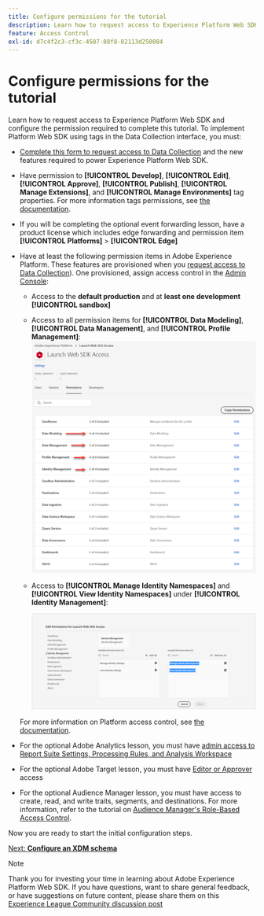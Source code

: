 ```yaml
---
title: Configure permissions for the tutorial
description: Learn how to request access to Experience Platform Web SDK and configure the permission required to complete the Implement Adobe Experience Cloud with Web SDK tutorial.
feature: Access Control
exl-id: d7c4f2c3-cf3c-4587-88f8-82113d250084
---
```

# Configure permissions for the tutorial

Learn how to request access to Experience Platform Web SDK and configure the permission required to complete this tutorial. To implement Platform Web SDK using tags in the Data Collection interface, you must:

* [Complete this form to request access to Data Collection](http://adobe.ly/websdkaccess) and the new features required to power Experience Platform Web SDK.
* Have permission to **[!UICONTROL Develop]**, **[!UICONTROL Edit]**, **[!UICONTROL Approve]**, **[!UICONTROL Publish]**, **[!UICONTROL Manage Extensions]**, and **[!UICONTROL Manage Environments]** tag properties. For more information tags permissions, see [the documentation](https://experienceleague.adobe.com/docs/experience-platform/tags/admin/user-permissions.html).
* If you will be completing the optional event forwarding lesson, have a product license which includes edge forwarding and permission item **[!UICONTROL Platforms]** > **[!UICONTROL Edge]**

* Have at least the following permission items in Adobe Experience Platform. These features are provisioned when you [request access to Data Collection](http://adobe.ly/websdkaccess)). One provisioned, assign access control in the [Admin Console](https://adminconsole.adobe.com):

  * Access to the **default production** and at **least one development** **[!UICONTROL sandbox]**
  * Access to all permission items for **[!UICONTROL Data Modeling]**, **[!UICONTROL Data Management]**, and **[!UICONTROL Profile Management]**:
   ![Platform access permissions ](assets/access-platform-user-groups.png)
  * Access to **[!UICONTROL Manage Identity Namespaces]** and **[!UICONTROL View Identity Namespaces]** under **[!UICONTROL Identity Management]**:
  
    ![Platform Identity Management permissions ](assets/access-identity-management.png)

   For more information on Platform access control, see [the documentation](https://experienceleague.adobe.com/docs/experience-platform/access-control/home.html).  

* For the optional Adobe Analytics lesson, you must have [admin access to Report Suite Settings, Processing Rules, and Analysis Workspace](https://experienceleague.adobe.com/docs/analytics/admin/admin-console/home.html)
* For the optional Adobe Target lesson, you must have [Editor or Approver](https://experienceleague.adobe.com/docs/target/using/administer/manage-users/enterprise/properties-overview.html#section_8C425E43E5DD4111BBFC734A2B7ABC80) access 
* For the optional Audience Manager lesson, you must have access to create, read, and write traits, segments, and destinations. For more information, refer to the tutorial on [Audience Manager's Role-Based Access Control](https://experienceleague.adobe.com/docs/audience-manager-learn/tutorials/setup-and-admin/user-management/setting-permissions-with-role-based-access-control.html?lang=en).

Now you are ready to start the initial configuration steps.

[Next: **Configure an XDM schema**](configure-schemas.md)

>[!NOTE]
>
>Thank you for investing your time in learning about Adobe Experience Platform Web SDK. If you have questions, want to share general feedback, or have suggestions on future content, please share them on this [Experience League Community discussion post](https://experienceleaguecommunities.adobe.com/t5/adobe-experience-platform-launch/tutorial-discussion-implement-adobe-experience-cloud-with-web/td-p/444996)
